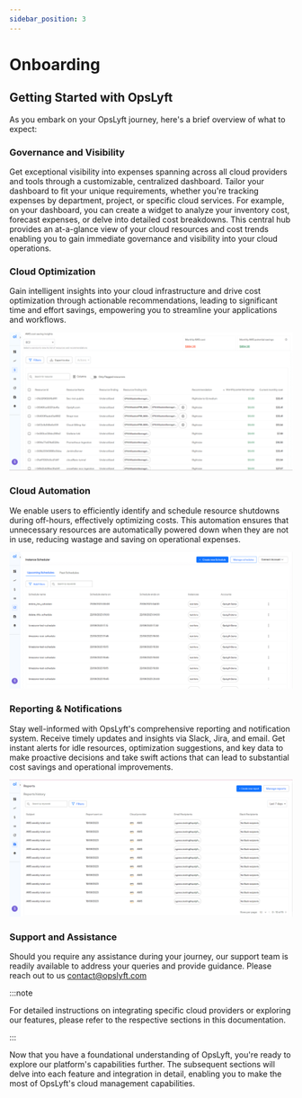 ```yaml
---
sidebar_position: 3
---
```


# Onboarding

## Getting Started with OpsLyft

As you embark on your OpsLyft journey, here's a brief overview of what to expect:

### Governance and Visibility

Get exceptional visibility into expenses spanning across all cloud providers and tools through a customizable, centralized dashboard. Tailor your dashboard to fit your unique requirements, whether you're tracking expenses by department, project, or specific cloud services. For example, on your dashboard, you can create a widget to analyze your inventory cost, forecast expenses, or delve into detailed cost breakdowns. This central hub provides an at-a-glance view of your cloud resources and cost trends enabling you to gain immediate governance and visibility into your cloud operations.

### Cloud Optimization

Gain intelligent insights into your cloud infrastructure and drive cost optimization through actionable recommendations, leading to significant time and effort savings, empowering you to streamline your applications and workflows.

![Cloud Optimization](/img/onbording/cloud-optimization.png)

### Cloud Automation

We enable users to efficiently identify and schedule resource shutdowns during off-hours, effectively optimizing costs. This automation ensures that unnecessary resources are automatically powered down when they are not in use, reducing wastage and saving on operational expenses.

![Cloud Automation](/img/onbording/cloud-automation.png)

### Reporting & Notifications

Stay well-informed with OpsLyft's comprehensive reporting and notification system. Receive timely updates and insights via Slack, Jira, and email. Get instant alerts for idle resources, optimization suggestions, and key data to make proactive decisions and take swift actions that can lead to substantial cost savings and operational improvements.

![Reporting](/img/onbording/reporting.png)

### Support and Assistance

Should you require any assistance during your journey, our support team is readily available to address your queries and provide guidance. Please reach out to us contact@opslyft.com

:::note

For detailed instructions on integrating specific cloud providers or exploring our features, please refer to the respective sections in this documentation.

:::

Now that you have a foundational understanding of OpsLyft, you're ready to explore our platform's capabilities further. The subsequent sections will delve into each feature and integration in detail, enabling you to make the most of OpsLyft's cloud management capabilities.
